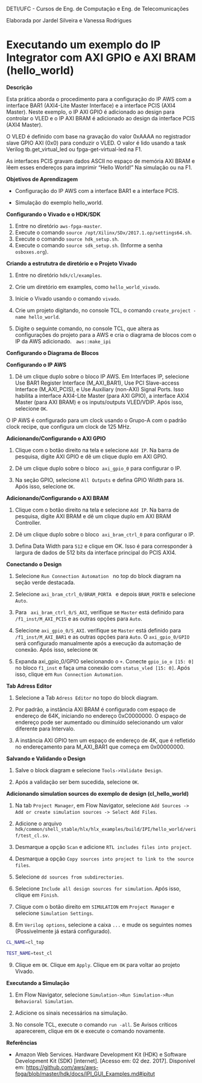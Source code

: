 DETI/UFC - Cursos de Eng. de Computação e Eng. de Telecomunicações

Elaborada por Jardel Silveira e Vanessa Rodrigues

# **Executando um  exemplo do IP Integrator com AXI GPIO e AXI BRAM (hello_world)**

**Descrição**

Esta prática aborda o procedimento para a configuração do IP AWS com a interface BAR1 (AXI4-Lite Master Interface) e a interface PCIS (AXI4 Master). Neste exemplo, o IP AXI GPIO é adicionado ao design para controlar o VLED e o IP AXI BRAM é adicionado ao design da interface PCIS (AXI4 Master).

O VLED é definido com base na gravação do valor 0xAAAA no registrador slave GPIO AXI (0x0) para conduzir o VLED. O valor é lido usando a task Verilog tb.get_virtual_led ou fpga-get-virtual-led na F1. 

As interfaces PCIS gravam dados ASCII no espaço de memória AXI BRAM e lêem esses endereços para imprimir “Hello World!” Na simulação ou na F1.


**Objetivos de Aprendizagem**

*  Configuração do IP AWS com a interface BAR1 e a interface PCIS.

* Simulação do exemplo hello_world.

**Configurando o Vivado e o HDK/SDK**
1. Entre no diretório `aws-fpga-master`.
2. Execute o comando `source /opt/Xilinx/SDx/2017.1.op/settings64.sh`.
3. Execute o comando `source hdk_setup.sh`.
4. Execute o comando `source sdk_setup.sh`. (Informe a senha `osboxes.org`).

**Criando a estrututra de diretório e o Projeto Vivado**
1. Entre no diretório `hdk/cl/examples`.
2. Crie um diretório em examples, como `hello_world_vivado`.
  
  3. Inicie o Vivado usando o comando `vivado`.
  
  4. Crie um projeto digitando, no console TCL, o comando `create_project -name hello_world`.
  
  5. Digite o seguinte comando, no console TCL, que altera as configurações do projeto para a AWS e cria o diagrama de blocos com o IP da AWS adicionado.
  
  `aws::make_ipi`
  
**Configurando o Diagrama de Blocos**

  **Configurando o IP AWS**
  1. Dê um clique duplo sobre o bloco IP AWS. Em Interfaces IP, selecione Use BAR1 Register Interface (M_AXI_BAR1), Use PCI Slave-access Interface (M_AXI_PCIS), e Use Auxiliary (non-AXI) Signal Ports. Isso habilita a interface AXI4-Lite Master (para AXI GPIO), a interface AXI4 Master (para AXI BRAM) e os inputs/outputs VLED/VDIP. Após isso, selecione `OK`. 
 
 O IP AWS é configurado para um clock usando o Grupo-A com o padrão clock recipe, que configura um clock de 125 MHz.
 
 **Adicionando/Configurando o AXI GPIO**
 1. Clique com o botão direito na tela e selecione ``Add IP``. Na barra de pesquisa, digite AXI GPIO e dê um clique duplo em AXI GPIO.
 
 2. Dê um clique duplo  sobre o bloco  `axi_gpio_0` para configurar o IP.
 
 3. Na seção GPIO, selecione `All Outputs` e defina GPIO Width para `16`. Após isso, selecione `OK`.
  

**Adicionando/Configurando o AXI BRAM**
1. Clique com o botão direito na tela e selecione ``Add IP``. Na barra de pesquisa, digite AXI BRAM e dê um clique duplo em AXI BRAM Controller.

2. Dê um clique duplo  sobre o bloco  `axi_bram_ctrl_0` para configurar o IP.

3. Defina Data Width para `512` e clique em OK. Isso é para corresponder à largura de dados de 512 bits da interface principal do PCIS AXI4.
  
  
 **Conectando o Design**
 1. Selecione `Run Connection Automation `  no top do block diagram na seção verde destacada.
 
 2. Selecione `axi_bram_ctrl_0/BRAM_PORTA ` e depois `BRAM_PORTB` e selecione `Auto`. 
 
 3. Para ` axi_bram_ctrl_0/S_AXI`, verifique se `Master` está definido para `/f1_inst/M_AXI_PCIS` e as outras opções para `Auto`.
 
 4. Selecione `axi_gpio_0/S_AXI`. verifique se `Master` está definido para `/f1_inst/M_AXI_BAR1` e as outras opções para `Auto`. O `axi_gpio_0/GPIO` será configurado manualmente após a execução da automação de conexão. Após isso, selecione `OK`
 
 5. Expanda axi_gpio_0/GPIO selecionando o `+`. Conecte `gpio_io_o [15: 0]` no bloco `f1_inst` e faça uma conexão com `status_vled [15: 0]`. Após isso, clique em `Run Connection Automation`.
  
  
  **Tab Adress Editor**
  1. Selecione a Tab `Adress Editor` no topo do block diagram.
  
  2. Por padrão, a instância AXI BRAM é configurado com espaço de endereço de 64K, iniciando no endereço 0xC0000000. O espaço de endereço pode ser aumentado ou diminuído selecionando um valor diferente para Intervalo.
  
  3. A instância AXI GPIO tem um espaço de endereço de 4K, que é refletido no endereçamento para M_AXI_BAR1 que começa em 0x00000000.
 
 **Salvando e Validando o Design**
 1. Salve o block diagram e selecione `Tools->Validate Design`.
 
 2. Após a validação ser bem sucedida, selecione `OK`.
 
 **Adicionando simulation sources do exemplo de design (cl_hello_world)**
 1. Na tab `Project Manager`, em Flow Navigator, selecione `Add Sources -> Add or create simulation sources -> Select Add Files`.
 
 2. Adicione o arquivo `hdk/common/shell_stable/hlx/hlx_examples/build/IPI/hello_world/verif/test_cl.sv`.
 
 3. Desmarque a opção `Scan` e adicione `RTL includes files into project`.
 
 4. Desmarque a opção `Copy sources into project to link to the source files`.
 
 5. Selecione `dd sources from subdirectories`.
 
 6. Selecione `Include all design sources for simulation`. Após isso, clique em `Finish`.
 
 7. Clique com o botão direito em `SIMULATION` em `Project Manager` e selecione `Simulation Settings`.
 
 8. Em `Verilog options`, selecione a caixa `...` e mude os seguintes nomes (Possivelmente já estará configurado).
  ```bash
 CL_NAME=cl_top

TEST_NAME=test_cl
 ```
 
 9. Clique em `OK`. Clique em `Apply`. Clique em `OK` para voltar ao projeto Vivado.
 
 **Executando a Simulação**
 1. Em Flow Navigator, selecione `Simulation->Run Simulation->Run Behavioral Simulation`.
 
 2. Adicione os sinais necessários na simulação.
 
 3. No console TCL, execute o comando `run -all`. Se Avisos críticos aparecerem, clique em `OK` e execute o comando novamente. 
	

	

**Referências**

* Amazon Web Services. Hardware Development Kit (HDK) e Software Development Kit (SDK) [internet]. [Acesso em: 02 dez. 2017]. Disponível em: https://github.com/aws/aws-fpga/blob/master/hdk/docs/IPI_GUI_Examples.md#ipitut

